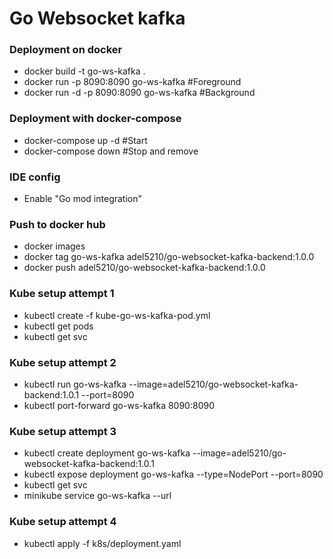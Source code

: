 # Go Websocket kafka

### Deployment on docker
- docker build -t go-ws-kafka .
- docker run -p 8090:8090 go-ws-kafka #Foreground
- docker run -d -p 8090:8090 go-ws-kafka #Background
### Deployment with docker-compose
- docker-compose up -d #Start
- docker-compose down #Stop and remove
### IDE config
- Enable "Go mod integration"
### Push to docker hub
- docker images
- docker tag go-ws-kafka adel5210/go-websocket-kafka-backend:1.0.0
- docker push adel5210/go-websocket-kafka-backend:1.0.0
### Kube setup attempt 1
- kubectl create -f kube-go-ws-kafka-pod.yml
- kubectl get pods
- kubectl get svc
### Kube setup attempt 2
- kubectl run go-ws-kafka --image=adel5210/go-websocket-kafka-backend:1.0.1 --port=8090
- kubectl port-forward go-ws-kafka 8090:8090
### Kube setup attempt 3
- kubectl create deployment go-ws-kafka --image=adel5210/go-websocket-kafka-backend:1.0.1
- kubectl expose deployment go-ws-kafka --type=NodePort --port=8090
- kubectl get svc
- minikube service go-ws-kafka --url
### Kube setup attempt 4
- kubectl apply -f k8s/deployment.yaml 